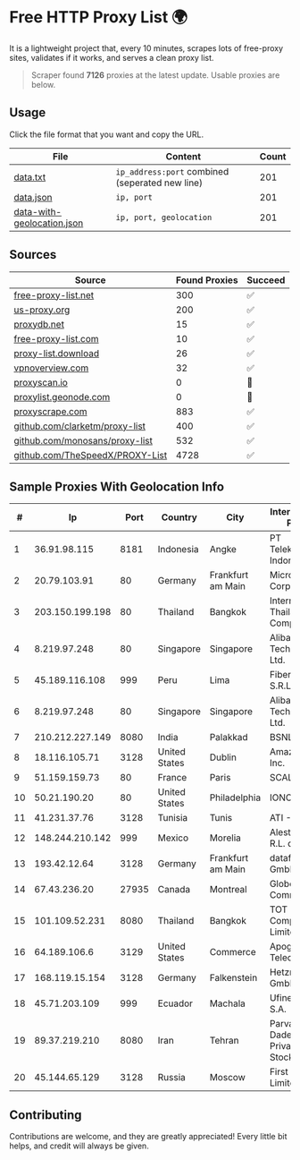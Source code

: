
# Free HTTP Proxy List 🌍

It is a lightweight project that, every 10 minutes, scrapes lots of free-proxy sites, validates if it works, and serves a clean proxy list.


> Scraper found **7126** proxies at the latest update. Usable proxies are below.

## Usage

Click the file format that you want and copy the URL.


|File|Content|Count|
|----|-------|-----|
|[data.txt](https://raw.githubusercontent.com/themiralay/Proxy-List-World/master/data.txt)|`ip_address:port` combined (seperated new line)|201|
|[data.json](https://raw.githubusercontent.com/themiralay/Proxy-List-World/master/data.json)|`ip, port`|201|
|[data-with-geolocation.json](https://raw.githubusercontent.com/themiralay/Proxy-List-World/master/data-with-geolocation.json)|`ip, port, geolocation`|201|

## Sources

|Source|Found Proxies|Succeed|
|------|-------------|-------|
|[free-proxy-list.net](https://free-proxy-list.net)|300|✅|
|[us-proxy.org](https://www.us-proxy.org)|200|✅|
|[proxydb.net](http://proxydb.net)|15|✅|
|[free-proxy-list.com](https://free-proxy-list.com/?page=&port=&type%5B%5D=http&type%5B%5D=https&up_time=0&search=Search)|10|✅|
|[proxy-list.download](https://www.proxy-list.download/HTTP)|26|✅|
|[vpnoverview.com](https://vpnoverview.com/privacy/anonymous-browsing/free-proxy-servers)|32|✅|
|[proxyscan.io](https://www.proxyscan.io)|0|🚫|
|[proxylist.geonode.com](https://proxylist.geonode.com/api/proxy-list?limit=300&page=1&sort_by=lastChecked&sort_type=desc&protocols=http,https)|0|🚫|
|[proxyscrape.com](https://api.proxyscrape.com/v2/?request=displayproxies&protocol=http&timeout=10000&country=all&ssl=all&anonymity=all)|883|✅|
|[github.com/clarketm/proxy-list](https://raw.githubusercontent.com/clarketm/proxy-list/master/proxy-list-raw.txt)|400|✅|
|[github.com/monosans/proxy-list](https://raw.githubusercontent.com/monosans/proxy-list/main/proxies/http.txt)|532|✅|
|[github.com/TheSpeedX/PROXY-List](https://raw.githubusercontent.com/TheSpeedX/PROXY-List/master/http.txt)|4728|✅|


## Sample Proxies With Geolocation Info

|#|Ip|Port|Country|City|Internet Service Provider|
|-|--|----|-------|----|-------------------------|
|1|36.91.98.115|8181|Indonesia|Angke|PT Telekomunikasi Indonesia|
|2|20.79.103.91|80|Germany|Frankfurt am Main|Microsoft Corporation|
|3|203.150.199.198|80|Thailand|Bangkok|Internet Thailand Company Ltd.|
|4|8.219.97.248|80|Singapore|Singapore|Alibaba (US) Technology Co., Ltd.|
|5|45.189.116.108|999|Peru|Lima|Fiber Digital S.R.L|
|6|8.219.97.248|80|Singapore|Singapore|Alibaba (US) Technology Co., Ltd.|
|7|210.212.227.149|8080|India|Palakkad|BSNL Internet|
|8|18.116.105.71|3128|United States|Dublin|Amazon.com, Inc.|
|9|51.159.159.73|80|France|Paris|SCALEWAY|
|10|50.21.190.20|80|United States|Philadelphia|IONOS SE|
|11|41.231.37.76|3128|Tunisia|Tunis|ATI - ISP|
|12|148.244.210.142|999|Mexico|Morelia|Alestra, S. de R.L. de C.V.|
|13|193.42.12.64|3128|Germany|Frankfurt am Main|dataforest GmbH|
|14|67.43.236.20|27935|Canada|Montreal|GloboTech Communications|
|15|101.109.52.231|8080|Thailand|Bangkok|TOT Public Company Limited|
|16|64.189.106.6|3129|United States|Commerce|Apogee Telecom Inc.|
|17|168.119.15.154|3128|Germany|Falkenstein|Hetzner Online GmbH|
|18|45.71.203.109|999|Ecuador|Machala|Ufinet Panama S.A.|
|19|89.37.219.210|8080|Iran|Tehran|Parvaresh Dadeha Co. Private Joint Stock|
|20|45.144.65.129|3128|Russia|Moscow|First Server Limited|



## Contributing

Contributions are welcome, and they are greatly appreciated! Every
little bit helps, and credit will always be given.

